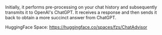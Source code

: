 Initially, it performs pre-processing on your chat history and subsequently transmits it to OpenAI's ChatGPT. It receives a response and then sends it back to obtain a more succinct answer from ChatGPT.

HuggingFace Space: https://huggingface.co/spaces/fzs/ChatAdvisor
